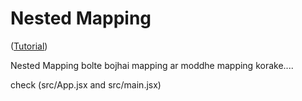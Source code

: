 # Nested Mapping 

([Tutorial](https://www.youtube.com/watch?v=f5k6QHnTMEo&list=PLgH5QX0i9K3rGtitufynBKMy5gAFpa1y8&index=14))


Nested Mapping bolte bojhai mapping ar moddhe mapping korake....

check (src/App.jsx and src/main.jsx)


